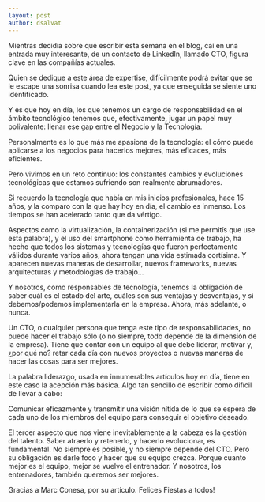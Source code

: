 ```yaml
---
layout: post
author: dsalvat
---
```


Mientras decidía sobre qué escribir esta semana en el blog, caí en una entrada muy interesante, de un contacto de LinkedIn, llamado CTO, figura clave en las compañías actuales.

Quien se dedique a este área de expertise, difícilmente podrá evitar que se le escape una sonrisa cuando lea este post, ya que enseguida se siente uno identificado.

Y es que hoy en día, los que tenemos un cargo de responsabilidad en el ámbito tecnológico tenemos que, efectivamente, jugar un papel muy polivalente: llenar ese gap entre el Negocio y la Tecnología.

Personalmente es lo que más me apasiona de la tecnología: el cómo puede aplicarse a los negocios para hacerlos mejores, más eficaces, más eficientes.

Pero vivimos en un reto continuo: los constantes cambios y evoluciones tecnológicas que estamos sufriendo son realmente abrumadores.

Si recuerdo la tecnología que había en mis inicios profesionales, hace 15 años, y la comparo con la que hay hoy en día, el cambio es inmenso. Los tiempos se han acelerado tanto que da vértigo.

Aspectos como la virtualización, la containerización (si me permitís que use esta palabra), y el uso del smartphone como herramienta de trabajo, ha hecho que todos los sistemas y tecnologías que fueron perfectamente válidos durante varios años, ahora tengan una vida estimada cortísima. Y aparecen nuevas maneras de desarrollar, nuevos frameworks, nuevas arquitecturas y metodologías de trabajo…

Y nosotros, como responsables de tecnología, tenemos la obligación de saber cuál es el estado del arte, cuáles son sus ventajas y desventajas, y si debemos/podemos implementarla en la empresa. Ahora, más adelante, o nunca.

Un CTO, o cualquier persona que tenga este tipo de responsabilidades, no puede hacer el trabajo sólo (o no siempre, todo depende de la dimensión de la empresa). Tiene que contar con un equipo al que debe liderar, motivar y, ¿por qué no? retar cada día con nuevos proyectos o nuevas maneras de hacer las cosas para ser mejores.

La palabra liderazgo, usada en innumerables artículos hoy en día, tiene en este caso la acepción más básica. Algo tan sencillo de escribir como difícil de llevar a cabo:

Comunicar eficazmente y transmitir una visión nítida de lo que se espera de cada uno de los miembros del equipo para conseguir el objetivo deseado.

El tercer aspecto que nos viene inevitablemente a la cabeza es la gestión del talento. Saber atraerlo y retenerlo, y hacerlo evolucionar, es fundamental. No siempre es posible, y no siempre depende del CTO. Pero su obligación es darle foco y hacer que su equipo crezca. Porque cuanto mejor es el equipo, mejor se vuelve el entrenador. Y nosotros, los entrenadores, también queremos ser mejores.

Gracias a Marc Conesa, por su artículo. Felices Fiestas a todos!